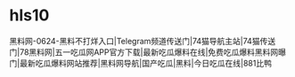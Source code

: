 # hls10
黑料网-0624-黑料不打烊入口|Telegram频道传送门|74猫导航主站|74猫传送门|78黑料网|五一吃瓜网APP官方下载|最新吃瓜爆料在线|免费吃瓜爆料黑料网曝门|最新吃瓜爆料网站推荐|黑料网导航|国产吃瓜|黑料|今日吃瓜在线|881比鸭
